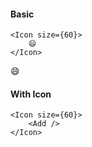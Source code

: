 <script lang="ts">
    import { Icon } from '$lib'
    import { Add } from '$lib'
</script>

#### Basic

```svelte
<Icon size={60}>
    😄
</Icon>
```

<Icon size={60}>
    😄
</Icon>

#### With Icon

```svelte
<Icon size={60}>
    <Add />
</Icon>
```

<Icon size={60} color="red">
    <Add />
</Icon>
